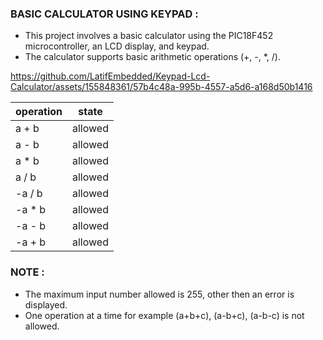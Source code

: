 ### BASIC CALCULATOR USING KEYPAD : 

- This project involves a basic calculator using the PIC18F452 microcontroller, an LCD display, and keypad. 
- The calculator supports basic arithmetic operations (+, -, *, /). 




https://github.com/LatifEmbedded/Keypad-Lcd-Calculator/assets/155848361/57b4c48a-995b-4557-a5d6-a168d50b1416



| operation| state |
| -------- | ----- |
| a   +  b | allowed |
| a   -  b | allowed |
| a   * b  | allowed |
| a   /  b | allowed |
| -a  /  b | allowed |
| -a  *  b | allowed |
| -a  -  b | allowed |
| -a  +  b | allowed |


### NOTE : 
- The maximum input number allowed is 255, other then an error is displayed.
- One operation at a time for example (a+b+c), (a-b+c), (a-b-c) is not allowed.
